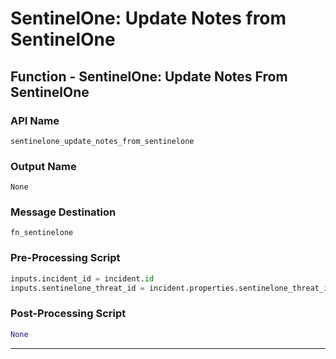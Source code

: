 <!--
    DO NOT MANUALLY EDIT THIS FILE
    THIS FILE IS AUTOMATICALLY GENERATED WITH resilient-sdk codegen
-->

# SentinelOne: Update Notes from SentinelOne

## Function - SentinelOne: Update Notes From SentinelOne

### API Name
`sentinelone_update_notes_from_sentinelone`

### Output Name
`None`

### Message Destination
`fn_sentinelone`

### Pre-Processing Script
```python
inputs.incident_id = incident.id
inputs.sentinelone_threat_id = incident.properties.sentinelone_threat_id
```

### Post-Processing Script
```python
None
```

---

